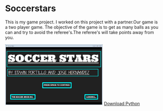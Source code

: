 # Soccerstars
<p> This is my game project. I worked on this project with a partner.Our game is a two player game. The objective of the game is to get as many balls as you can and try to avoid the referee's.The referee's will take points away from you.</p>
<img src="https://github.com/jhernandez8076/Soccerstars/blob/master/Startscreen.PNG" height="200px">
<a href="https://www.python.org/downloads/">Download Python</a>
